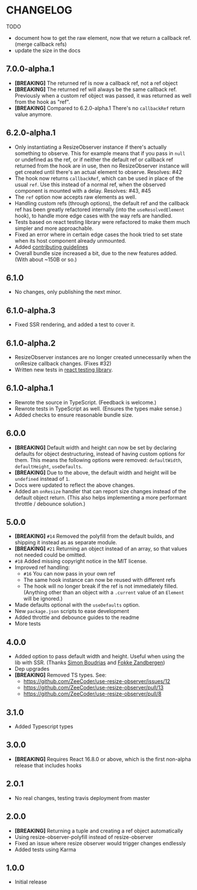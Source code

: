 # CHANGELOG

TODO

- document how to get the raw element, now that we return a callback ref. (merge callback refs)
- update the size in the docs

## 7.0.0-alpha.1

- **[BREAKING]** The returned ref is now a callback ref, not a ref object
- **[BREAKING]** The returned ref will always be the same callback ref.
  Previously when a custom ref object was passed, it was returned as well from
  the hook as "ref".
- **[BREAKING]** Compared to 6.2.0-alpha.1 There's no `callbackRef` return value
  anymore.

## 6.2.0-alpha.1

- Only instantiating a ResizeObserver instance if there's actually something to
  observe. This for example means that if you pass in `null` or undefined as the
  ref, or if neither the default ref or callback ref returned from the hook are
  in use, then no ResizeObserver instance will get created until there's an
  actual element to observe. Resolves: #42
- The hook now returns `callbackRef`, which can be used in place of the usual
  `ref`. Use this instead of a normal ref, when the observed component is
  mounted with a delay. Resolves: #43, #45
- The `ref` option now accepts raw elements as well.
- Handling custom refs (through options), the default ref and the callback ref
  has been greatly refactored internally (into the `useResolvedElement`
  hook), to handle more edge cases with the way refs are handled.
- Tests based on react testing library were refactored to make them much simpler
  and more approachable.
- Fixed an error where in certain edge cases the hook tried to set state when
  its host component already unmounted.
- Added [contributing guidelines](./CONTRIBUTING.md)
- Overall bundle size increased a bit, due to the new features added.
  (With about ~150B or so.)

## 6.1.0

- No changes, only publishing the next minor.

## 6.1.0-alpha.3

- Fixed SSR rendering, and added a test to cover it.

## 6.1.0-alpha.2

- ResizeObserver instances are no longer created unnecessarily when the onResize
  callback changes. (Fixes #32)
- Written new tests in [react testing library](https://github.com/testing-library/react-testing-library).

## 6.1.0-alpha.1

- Rewrote the source in TypeScript. (Feedback is welcome.)
- Rewrote tests in TypeScript as well. (Ensures the types make sense.)
- Added checks to ensure reasonable bundle size.

## 6.0.0

- **[BREAKING]** Default width and height can now be set by declaring defaults
  for object destructuring, instead of having custom options for them.
  This means the following options were removed: `defaultWidth`, `defaultHeight`,
  `useDefaults`.
- **[BREAKING]** Due to the above, the default width and height will be
  `undefined` instead of `1`.
- Docs were updated to reflect the above changes.
- Added an `onResize` handler that can report size changes instead of the default
  object return. (This also helps implementing a more performant throttle /
  debounce solution.)

## 5.0.0

- **[BREAKING]** `#14` Removed the polyfill from the default builds, and shipping
  it instead as as separate module.
- **[BREAKING]** `#21` Returning an object instead of an array, so that values not
  needed could be omitted.
- `#18` Added missing copyright notice in the MIT license.
- Improved ref handling:
  - `#16` You can now pass in your own ref
  - The same hook instance can now be reused with different refs
  - The hook will no longer break if the ref is not immediately filled.
    (Anything other than an object with a `.current` value of an `Element` will
    be ignored.)
- Made defaults optional with the `useDefaults` option.
- New `package.json` scripts to ease development
- Added throttle and debounce guides to the readme
- More tests

## 4.0.0

- Added option to pass default width and height. Useful when using the lib with
  SSR. (Thanks [Simon Boudrias](https://github.com/SBoudrias) and
  [Fokke Zandbergen](https://github.com/FokkeZB))
- Dep upgrades
- **[BREAKING]** Removed TS types. See:
  - https://github.com/ZeeCoder/use-resize-observer/issues/12
  - https://github.com/ZeeCoder/use-resize-observer/pull/13
  - https://github.com/ZeeCoder/use-resize-observer/pull/8

## 3.1.0

- Added Typescript types

## 3.0.0

- **[BREAKING]** Requires React 16.8.0 or above, which is the first non-alpha
  release that includes hooks

## 2.0.1

- No real changes, testing travis deployment from master

## 2.0.0

- **[BREAKING]** Returning a tuple and creating a ref object automatically
- Using resize-observer-polyfill instead of resize-observer
- Fixed an issue where resize observer would trigger changes endlessly
- Added tests using Karma

## 1.0.0

- Initial release
